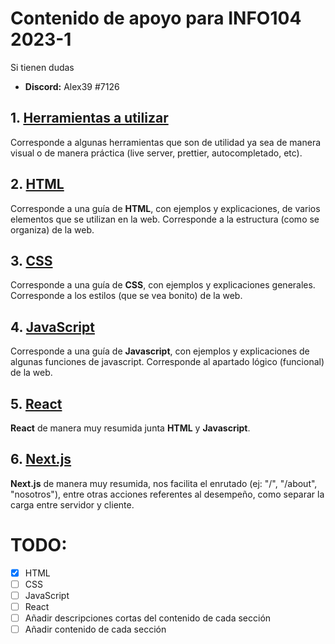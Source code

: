 # Contenido de apoyo para INFO104 2023-1

Si tienen dudas

- **Discord:** Alex39 #7126

## 1. [Herramientas a utilizar](./Herramientas)

Corresponde a algunas herramientas que son de utilidad ya sea de manera visual o de manera práctica (live server, prettier, autocompletado, etc).

## 2. [HTML](./html)

Corresponde a una guía de **HTML**, con ejemplos y explicaciones, de varios elementos que se utilizan en la web. Corresponde a la estructura (como se organiza) de la web.

## 3. [CSS](./css)

Corresponde a una guía de **CSS**, con ejemplos y explicaciones generales. Corresponde a los estilos (que se vea bonito) de la web.

## 4. [JavaScript](./javascript)

Corresponde a una guía de **Javascript**, con ejemplos y explicaciones de algunas funciones de javascript. Corresponde al apartado lógico (funcional) de la web.

## 5. [React](./react)

**React** de manera muy resumida junta **HTML** y **Javascript**.

## 6. [Next.js](./nextjs)

**Next.js** de manera muy resumida, nos facilita el enrutado (ej: "/", "/about", "nosotros"), entre otras acciones referentes al desempeño, como separar la carga entre servidor y cliente.

# TODO:

- [x] HTML
- [ ] CSS
- [ ] JavaScript
- [ ] React
- [ ] Añadir descripciones cortas del contenido de cada sección
- [ ] Añadir contenido de cada sección

